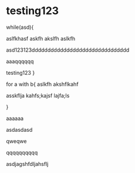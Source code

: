 # testing123
while(asd){

aslfkhasf
askfh
akslfh
aslkfh


asd123123ddddddddddddddddddddddddddddddd


aaaqqqqqq

testing123
}


for a with b{
aslkfh
akshflkahf


asskflja
kahfs;kajsf
lajfa;ls

}	

aaaaaa

asdasdasd


qweqwe


qqqqqqqqqq




asdjagshfdljahsflj


